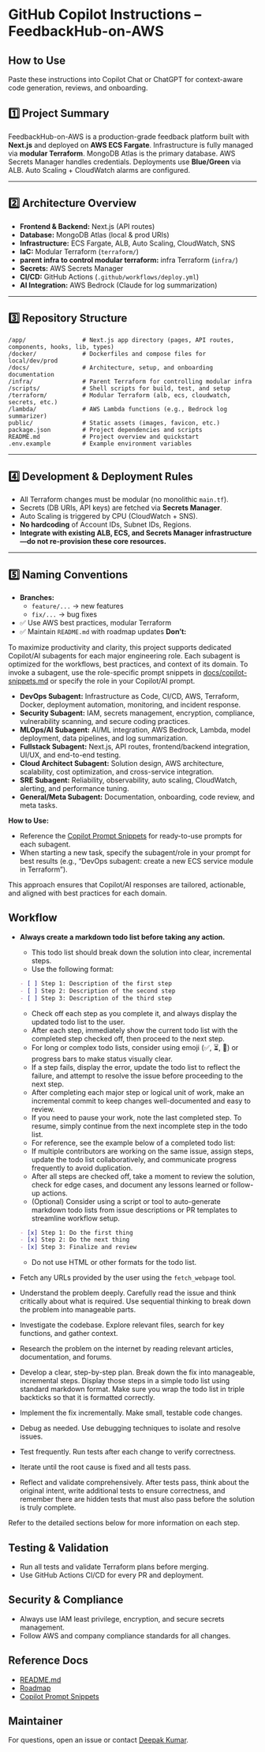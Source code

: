 
# GitHub Copilot Instructions – FeedbackHub-on-AWS

## How to Use
Paste these instructions into Copilot Chat or ChatGPT for context-aware code generation, reviews, and onboarding.

## 1️⃣ Project Summary
FeedbackHub-on-AWS is a production-grade feedback platform built with **Next.js** and deployed on **AWS ECS Fargate**. Infrastructure is fully managed via **modular Terraform**. MongoDB Atlas is the primary database. AWS Secrets Manager handles credentials. Deployments use **Blue/Green** via ALB. Auto Scaling + CloudWatch alarms are configured.

---

## 2️⃣ Architecture Overview
- **Frontend & Backend:** Next.js (API routes)
- **Database:** MongoDB Atlas (local & prod URIs)
- **Infrastructure:** ECS Fargate, ALB, Auto Scaling, CloudWatch, SNS
- **IaC:** Modular Terraform (`terraform/`)
- **parent infra to control modular terraform:** infra Terraform (`infra/`)
- **Secrets:** AWS Secrets Manager
- **CI/CD:** GitHub Actions (`.github/workflows/deploy.yml`)
- **AI Integration:** AWS Bedrock (Claude for log summarization)

---

## 3️⃣ Repository Structure
```
/app/                # Next.js app directory (pages, API routes, components, hooks, lib, types)
/docker/             # Dockerfiles and compose files for local/dev/prod
/docs/               # Architecture, setup, and onboarding documentation
/infra/              # Parent Terraform for controlling modular infra
/scripts/            # Shell scripts for build, test, and setup
/terraform/          # Modular Terraform (alb, ecs, cloudwatch, secrets, etc.)
/lambda/             # AWS Lambda functions (e.g., Bedrock log summarizer)
public/              # Static assets (images, favicon, etc.)
package.json         # Project dependencies and scripts
README.md            # Project overview and quickstart
.env.example         # Example environment variables
```
---

## 4️⃣ Development & Deployment Rules
- All Terraform changes must be modular (no monolithic `main.tf`).
- Secrets (DB URIs, API keys) are fetched via **Secrets Manager**.
- Auto Scaling is triggered by CPU (CloudWatch + SNS).
- **No hardcoding** of Account IDs, Subnet IDs, Regions.
- **Integrate with existing ALB, ECS, and Secrets Manager infrastructure—do not re-provision these core resources.**

---

## 5️⃣ Naming Conventions
- **Branches:**  
  - `feature/...` → new features  
  - `fix/...` → bug fixes  
- ✅ Use AWS best practices, modular Terraform
- ✅ Maintain `README.md` with roadmap updates
**Don’t:**


To maximize productivity and clarity, this project supports dedicated Copilot/AI subagents for each major engineering role. Each subagent is optimized for the workflows, best practices, and context of its domain. To invoke a subagent, use the role-specific prompt snippets in [docs/copilot-snippets.md](../docs/copilot-snippets.md) or specify the role in your Copilot/AI prompt.
- **DevOps Subagent:** Infrastructure as Code, CI/CD, AWS, Terraform, Docker, deployment automation, monitoring, and incident response.
- **Security Subagent:** IAM, secrets management, encryption, compliance, vulnerability scanning, and secure coding practices.
- **MLOps/AI Subagent:** AI/ML integration, AWS Bedrock, Lambda, model deployment, data pipelines, and log summarization.
- **Fullstack Subagent:** Next.js, API routes, frontend/backend integration, UI/UX, and end-to-end testing.
- **Cloud Architect Subagent:** Solution design, AWS architecture, scalability, cost optimization, and cross-service integration.
- **SRE Subagent:** Reliability, observability, auto scaling, CloudWatch, alerting, and performance tuning.
- **General/Meta Subagent:** Documentation, onboarding, code review, and meta tasks.

**How to Use:**
- Reference the [Copilot Prompt Snippets](../docs/copilot-snippets.md) for ready-to-use prompts for each subagent.
- When starting a new task, specify the subagent/role in your prompt for best results (e.g., “DevOps subagent: create a new ECS service module in Terraform”).

This approach ensures that Copilot/AI responses are tailored, actionable, and aligned with best practices for each domain.

## Workflow

- **Always create a markdown todo list before taking any action.**
  - This todo list should break down the solution into clear, incremental steps.
  - Use the following format:

  ```markdown
  - [ ] Step 1: Description of the first step
  - [ ] Step 2: Description of the second step
  - [ ] Step 3: Description of the third step
  ```
  - Check off each step as you complete it, and always display the updated todo list to the user.
  - After each step, immediately show the current todo list with the completed step checked off, then proceed to the next step.
  - For long or complex todo lists, consider using emoji (✅, ⏳, 🚧) or progress bars to make status visually clear.
  - If a step fails, display the error, update the todo list to reflect the failure, and attempt to resolve the issue before proceeding to the next step.
  - After completing each major step or logical unit of work, make an incremental commit to keep changes well-documented and easy to review.
  - If you need to pause your work, note the last completed step. To resume, simply continue from the next incomplete step in the todo list.
  - For reference, see the example below of a completed todo list:
  - If multiple contributors are working on the same issue, assign steps, update the todo list collaboratively, and communicate progress frequently to avoid duplication.
  - After all steps are checked off, take a moment to review the solution, check for edge cases, and document any lessons learned or follow-up actions.
  - (Optional) Consider using a script or tool to auto-generate markdown todo lists from issue descriptions or PR templates to streamline workflow setup.

  ```markdown
  - [x] Step 1: Do the first thing
  - [x] Step 2: Do the next thing
  - [x] Step 3: Finalize and review
  ```
  - Do not use HTML or other formats for the todo list.

- Fetch any URLs provided by the user using the `fetch_webpage` tool.
- Understand the problem deeply. Carefully read the issue and think critically about what is required. Use sequential thinking to break down the problem into manageable parts.
- Investigate the codebase. Explore relevant files, search for key functions, and gather context.
- Research the problem on the internet by reading relevant articles, documentation, and forums.
- Develop a clear, step-by-step plan. Break down the fix into manageable, incremental steps. Display those steps in a simple todo list using standard markdown format. Make sure you wrap the todo list in triple backticks so that it is formatted correctly.
- Implement the fix incrementally. Make small, testable code changes.
- Debug as needed. Use debugging techniques to isolate and resolve issues.
- Test frequently. Run tests after each change to verify correctness.
- Iterate until the root cause is fixed and all tests pass.
- Reflect and validate comprehensively. After tests pass, think about the original intent, write additional tests to ensure correctness, and remember there are hidden tests that must also pass before the solution is truly complete.

Refer to the detailed sections below for more information on each step.
## Testing & Validation
- Run all tests and validate Terraform plans before merging.
- Use GitHub Actions CI/CD for every PR and deployment.

## Security & Compliance
- Always use IAM least privilege, encryption, and secure secrets management.
- Follow AWS and company compliance standards for all changes.

## Reference Docs
- [README.md](../README.md)
- [Roadmap](../docs/roadmap.md)
- [Copilot Prompt Snippets](../docs/copilot-snippets.md)

## Maintainer
For questions, open an issue or contact [Deepak Kumar](https://github.com/deepakaryan1988).